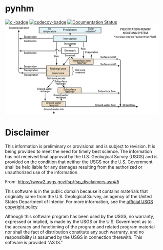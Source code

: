 # pynhm
[![ci-badge](https://github.com/ec-usgs/pynhm/workflows/CI/badge.svg?branch=main)](https://github.com/ec-usgs/pynhm/actions?query)
[![codecov-badge](https://codecov.io/gh/ec-usgs/pynhm/branch/main/graph/badge.svg)](https://codecov.io/gh/ec-usgs/pynhm)
[![Documentation Status](https://readthedocs.org/projects/pynhm/badge/?version=latest)](https://pynhm.readthedocs.io/en/latest/?badge=latest)
<img src="https://raw.githubusercontent.com/ec-usgs/pynhm/main/resources/images/prms_flow.png" alt="prms_flow" style="width:50;height:20">

Disclaimer
==========

This information is preliminary or provisional and is subject to revision. It is being provided to meet the need for timely best science. The information has not received final approval by the U.S. Geological Survey (USGS) and is provided on the condition that neither the USGS nor the U.S. Government shall be held liable for any damages resulting from the authorized or unauthorized use of the information.

From: https://www2.usgs.gov/fsp/fsp_disclaimers.asp#5

This software is in the public domain because it contains materials that originally came from the U.S. Geological Survey, an agency of the United States Department of Interior. For more information, see the [official USGS copyright policy](https://www.usgs.gov/information-policies-and-instructions/copyrights-and-credits "official USGS copyright policy")

Although this software program has been used by the USGS, no warranty, expressed or implied, is made by the USGS or the U.S. Government as to the accuracy and functioning of the program and related program material nor shall the fact of distribution constitute any such warranty, and no responsibility is assumed by the USGS in connection therewith.
This software is provided "AS IS."

